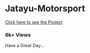 # Jatayu-Motorsport
[Click here to see the Project](https://www.hackster.io/team-jatayu/race-car-dashboard-online-connectivity-cf5dd3)
### 6k+ Views 
Have a Great Day...
